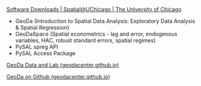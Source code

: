 
[Software Downloads | Spatial@UChicago | The University of Chicago](https://spatial.uchicago.edu/software)  
  
- GeoDa (Introduction to Spatial Data Analysis: Exploratory Data Analysis & Spatial Regression)  
- GeoDaSpace (Spatial econometrics - lag and error, endogenous variables, HAC, robust standard errors, spatial regimes)  
- PySAL spreg API  
- PySAL Access Package  
  
[GeoDa Data and Lab (geodacenter.github.io)](https://geodacenter.github.io/data-and-lab//)  
  
[GeoDa on Github (geodacenter.github.io)](https://geodacenter.github.io/)
